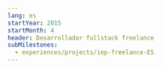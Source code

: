 ```yaml
---
lang: es
startYear: 2015
startMonth: 4
header: Desarrollador fullstack freelance
subMilestones:
  - experiences/projects/iep-freelance-ES
---
```

